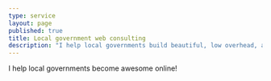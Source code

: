 ```yaml
---
type: service
layout: page
published: true
title: Local government web consulting
description: "I help local governments build beautiful, low overhead, and inexpensive web presences"
---
```


I help local governments become awesome online!